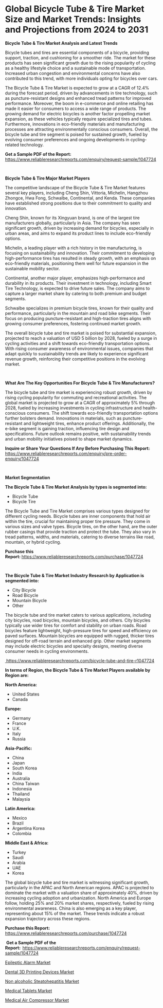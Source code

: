 <p><h1>Global Bicycle Tube & Tire Market Size and Market Trends: Insights and Projections from 2024 to 2031</h1></p><p><strong>Bicycle Tube & Tire Market Analysis and Latest Trends</strong></p>
<p><p>Bicycle tubes and tires are essential components of a bicycle, providing support, traction, and cushioning for a smoother ride. The market for these products has seen significant growth due to the rising popularity of cycling as a healthy lifestyle choice and a sustainable mode of transportation. Increased urban congestion and environmental concerns have also contributed to this trend, with more individuals opting for bicycles over cars.</p><p>The Bicycle Tube & Tire Market is expected to grow at a CAGR of 12.4% during the forecast period, driven by advancements in tire technology, such as puncture-resistant designs and enhanced tread patterns for improved performance. Moreover, the boom in e-commerce and online retailing has made it easier for consumers to access a wide range of products. The growing demand for electric bicycles is another factor propelling market expansion, as these vehicles typically require specialized tires and tubes. Furthermore, innovations in eco-friendly materials and manufacturing processes are attracting environmentally conscious consumers. Overall, the bicycle tube and tire segment is poised for sustained growth, fueled by evolving consumer preferences and ongoing developments in cycling-related technology.</p></p>
<p><strong>Get a Sample PDF of the Report:&nbsp;</strong> <a href="https://www.reliableresearchreports.com/enquiry/request-sample/1047724?utm_campaign=1635&utm_medium=2&utm_source=Github&utm_content=ia&utm_term=22102024&utm_id=bicycle-tube-tire">https://www.reliableresearchreports.com/enquiry/request-sample/1047724</a></p>
<p>&nbsp;</p>
<p><strong>Bicycle Tube & Tire Major Market Players</strong></p>
<p><p>The competitive landscape of the Bicycle Tube & Tire Market features several key players, including Cheng Shin, Vittoria, Michelin, Hangzhou Zhongce, Hwa Fong, Schwalbe, Continental, and Kenda. These companies have established strong positions due to their commitment to quality and innovation.</p><p>Cheng Shin, known for its Xingyuan brand, is one of the largest tire manufacturers globally, particularly in Asia. The company has seen significant growth, driven by increasing demand for bicycles, especially in urban areas, and aims to expand its product lines to include eco-friendly options.</p><p>Michelin, a leading player with a rich history in tire manufacturing, is focusing on sustainability and innovation. Their commitment to developing high-performance tires has resulted in steady growth, with an emphasis on eco-friendly materials, positioning them well for future expansion in the sustainable mobility sector.</p><p>Continental, another major player, emphasizes high-performance and durability in its products. Their investment in technology, including Smart Tire Technology, is expected to drive future sales. The company aims to capture a larger market share by catering to both premium and budget segments.</p><p>Schwalbe specializes in premium bicycle tires, known for their quality and performance, particularly in the mountain and road bike segments. Their focus on producing puncture-resistant and high-traction tires aligns with growing consumer preferences, fostering continued market growth.</p><p>The overall bicycle tube and tire market is poised for substantial expansion, projected to reach a valuation of USD 5 billion by 2028, fueled by a surge in cycling activities and a shift towards eco-friendly transportation options. With rising consumer awareness of environmental issues, companies that adapt quickly to sustainability trends are likely to experience significant revenue growth, reinforcing their competitive positions in the evolving market.</p></p>
<p>&nbsp;</p>
<p><strong>What Are The Key Opportunities For Bicycle Tube & Tire Manufacturers?</strong></p>
<p><p>The bicycle tube and tire market is experiencing robust growth, driven by rising cycling popularity for commuting and recreational activities. The global market is projected to grow at a CAGR of approximately 5% through 2028, fueled by increasing investments in cycling infrastructure and health-conscious consumers. The shift towards eco-friendly transportation options further bolsters demand. Innovations in materials, such as puncture-resistant and lightweight tires, enhance product offerings. Additionally, the e-bike segment is gaining traction, influencing tire design and specifications. Future outlook remains positive, with sustainability trends and urban mobility initiatives poised to shape market dynamics.</p></p>
<p><strong>Inquire or Share Your Questions If Any Before Purchasing This Report:</strong> <a href="https://www.reliableresearchreports.com/enquiry/pre-order-enquiry/1047724?utm_campaign=1635&utm_medium=2&utm_source=Github&utm_content=ia&utm_term=22102024&utm_id=bicycle-tube-tire">https://www.reliableresearchreports.com/enquiry/pre-order-enquiry/1047724</a></p>
<p>&nbsp;</p>
<p><strong>Market Segmentation</strong></p>
<p><strong>The Bicycle Tube & Tire Market Analysis by types is segmented into:</strong></p>
<p><ul><li>Bicycle Tube</li><li>Bicycle Tire</li></ul></p>
<p><p>The Bicycle Tube and Tire Market comprises various types designed for different cycling needs. Bicycle tubes are inner components that hold air within the tire, crucial for maintaining proper tire pressure. They come in various sizes and valve types. Bicycle tires, on the other hand, are the outer rubber casings that provide traction and protect the tube. They also vary in tread patterns, widths, and materials, catering to diverse terrains like road, mountain, or hybrid cycling.</p></p>
<p><strong>Purchase this Report:&nbsp;</strong><a href="https://www.reliableresearchreports.com/purchase/1047724?utm_campaign=1635&utm_medium=2&utm_source=Github&utm_content=ia&utm_term=22102024&utm_id=bicycle-tube-tire">https://www.reliableresearchreports.com/purchase/1047724</a></p>
<p>&nbsp;</p>
<p><strong>The Bicycle Tube & Tire Market Industry Research by Application is segmented into:</strong></p>
<p><ul><li>City Bicycle</li><li>Road Bicycle</li><li>Mountain Bicycle</li><li>Other</li></ul></p>
<p><p>The bicycle tube and tire market caters to various applications, including city bicycles, road bicycles, mountain bicycles, and others. City bicycles typically use wider tires for comfort and stability on urban roads. Road bicycles feature lightweight, high-pressure tires for speed and efficiency on paved surfaces. Mountain bicycles are equipped with rugged, thicker tires designed for off-road terrain and enhanced grip. Other market segments may include electric bicycles and specialty designs, meeting diverse consumer needs in cycling environments.</p></p>
<p><a href="https://www.reliableresearchreports.com/bicycle-tube-and-tire-r1047724?utm_campaign=1635&utm_medium=2&utm_source=Github&utm_content=ia&utm_term=22102024&utm_id=bicycle-tube-tire">&nbsp;https://www.reliableresearchreports.com/bicycle-tube-and-tire-r1047724</a></p>
<p><strong>In terms of Region, the Bicycle Tube & Tire Market Players available by Region are:</strong></p>
<p>
    <p> <strong> North America: </strong>
        <ul>
            <li>United States</li>
            <li>Canada</li>
        </ul>
        </p> 
    <p> <strong> Europe: </strong>
        <ul>
            <li>Germany</li>
            <li>France</li>
            <li>U.K.</li>
            <li>Italy</li>
            <li>Russia</li>
        </ul>
        </p> 
    <p> <strong> Asia-Pacific: </strong>
        <ul>
            <li>China</li>
            <li>Japan</li>
            <li>South Korea</li>
            <li>India</li>
            <li>Australia</li>
            <li>China Taiwan</li>
            <li>Indonesia</li>
            <li>Thailand</li>
            <li>Malaysia</li>
        </ul>
        </p> 
    <p> <strong> Latin America: </strong>
        <ul>
            <li>Mexico</li>
            <li>Brazil</li>
            <li>Argentina Korea</li>
            <li>Colombia</li>
        </ul>
        </p> 
    <p> <strong> Middle East & Africa: </strong>
        <ul>
            <li>Turkey</li>
            <li>Saudi</li>
            <li>Arabia</li>
            <li>UAE</li>
            <li>Korea</li>
        </ul>
    </p>
    </p>
<p><p>The global bicycle tube and tire market is witnessing significant growth, particularly in the APAC and North American regions. APAC is projected to dominate the market with a valuation share of approximately 40%, driven by increasing cycling adoption and urbanization. North America and Europe follow, holding 25% and 20% market shares, respectively, fueled by rising environmental awareness. China is also emerging as a key player, representing about 15% of the market. These trends indicate a robust expansion trajectory across these regions.</p></p>
<p><strong>Purchase this Report: </strong><a href="https://www.reliableresearchreports.com/purchase/1047724?utm_campaign=1635&utm_medium=2&utm_source=Github&utm_content=ia&utm_term=22102024&utm_id=bicycle-tube-tire">https://www.reliableresearchreports.com/purchase/1047724</a></p>
<p>&nbsp;<strong>Get a Sample PDF of the Report:&nbsp;&nbsp;</strong><a href="https://www.reliableresearchreports.com/enquiry/request-sample/1047724?utm_campaign=1635&utm_medium=2&utm_source=Github&utm_content=ia&utm_term=22102024&utm_id=bicycle-tube-tire">https://www.reliableresearchreports.com/enquiry/request-sample/1047724</a></p>
<p><strong></strong></p>
<p><p><a href="https://www.linkedin.com/pulse/epileptic-alarm-market-growth-outlook-from-2024-2031-projecting-abbze?utm_campaign=1635&utm_medium=2&utm_source=Github&utm_content=ia&utm_term=22102024&utm_id=bicycle-tube-tire">Epileptic Alarm Market</a></p><p><a href="https://www.linkedin.com/pulse/strategic-insights-global-dental-3d-printing-devices-market-vymte?utm_campaign=1635&utm_medium=2&utm_source=Github&utm_content=ia&utm_term=22102024&utm_id=bicycle-tube-tire">Dental 3D Printing Devices Market</a></p><p><a href="https://www.linkedin.com/pulse/non-alcoholic-steatohepatitis-market-matrix-applications-types-yanbe?utm_campaign=1635&utm_medium=2&utm_source=Github&utm_content=ia&utm_term=22102024&utm_id=bicycle-tube-tire">Non alcoholic Steatohepatitis Market</a></p><p><a href="https://www.linkedin.com/pulse/medical-tablets-market-refracting-trends-consumer-behaviors-l6dze?utm_campaign=1635&utm_medium=2&utm_source=Github&utm_content=ia&utm_term=22102024&utm_id=bicycle-tube-tire">Medical Tablets Market</a></p><p><a href="https://www.linkedin.com/pulse/medical-air-compressor-market-essentials-key-players-demand-lb98e?utm_campaign=1635&utm_medium=2&utm_source=Github&utm_content=ia&utm_term=22102024&utm_id=bicycle-tube-tire">Medical Air Compressor Market</a></p></p>